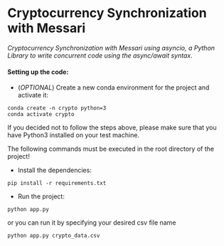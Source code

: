 # Cryptocurrency Synchronization with Messari

_Cryptocurrency Synchronization with Messari using asyncio, a Python Library to write concurrent code using the async/await syntax._

#### Setting up the code:

- (_OPTIONAL_) Create a new conda environment for the project and activate it:

```
conda create -n crypto python=3
conda activate crypto
```

If you decided not to follow the steps above, please make sure that you have Python3 installed on your test machine.

The following commands must be executed in the root directory of the project!

- Install the dependencies:

```
pip install -r requirements.txt
```

- Run the project:

```
python app.py
```

or you can run it by specifying your desired csv file name

```
python app.py crypto_data.csv
```

